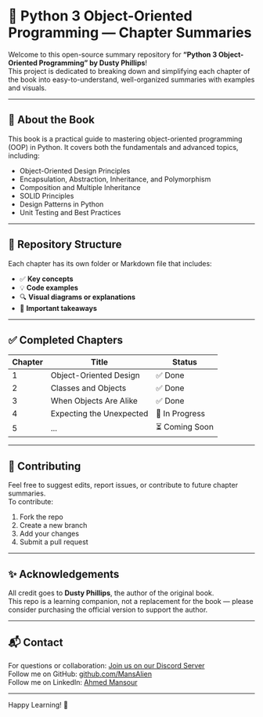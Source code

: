 
# 📘 Python 3 Object-Oriented Programming — Chapter Summaries

Welcome to this open-source summary repository for **“Python 3 Object-Oriented Programming” by Dusty Phillips**!  
This project is dedicated to breaking down and simplifying each chapter of the book into easy-to-understand, well-organized summaries with examples and visuals.

---

## 📖 About the Book

This book is a practical guide to mastering object-oriented programming (OOP) in Python. It covers both the fundamentals and advanced topics, including:

- Object-Oriented Design Principles  
- Encapsulation, Abstraction, Inheritance, and Polymorphism  
- Composition and Multiple Inheritance  
- SOLID Principles  
- Design Patterns in Python  
- Unit Testing and Best Practices  

---

## 📂 Repository Structure

Each chapter has its own folder or Markdown file that includes:

- ✅ **Key concepts**
- 💡 **Code examples**
- 🔍 **Visual diagrams or explanations**
- 📌 **Important takeaways**

---

## ✅ Completed Chapters

| Chapter | Title | Status |
|--------|-------|--------|
| 1 | Object-Oriented Design | ✅ Done |
| 2 | Classes and Objects | ✅ Done |
| 3 | When Objects Are Alike | ✅ Done |
| 4 | Expecting the Unexpected | 🚧 In Progress |
| 5 | ... | ⏳ Coming Soon |


---

## 🤝 Contributing

Feel free to suggest edits, report issues, or contribute to future chapter summaries.  
To contribute:

1. Fork the repo
2. Create a new branch
3. Add your changes
4. Submit a pull request

---

## ✨ Acknowledgements

All credit goes to **Dusty Phillips**, the author of the original book.  
This repo is a learning companion, not a replacement for the book — please consider purchasing the official version to support the author.

---

## 📬 Contact

For questions or collaboration: [Join us on our Discord Server](https://discord.gg/htXUhHk8)  
Follow me on GitHub: [github.com/MansAlien](https://github.com/MansAlien)  
Follow me on LinkedIn: [Ahmed Mansour](https://www.linkedin.com/in/ahmed-mansour-763b60287)

---

Happy Learning! 🚀

